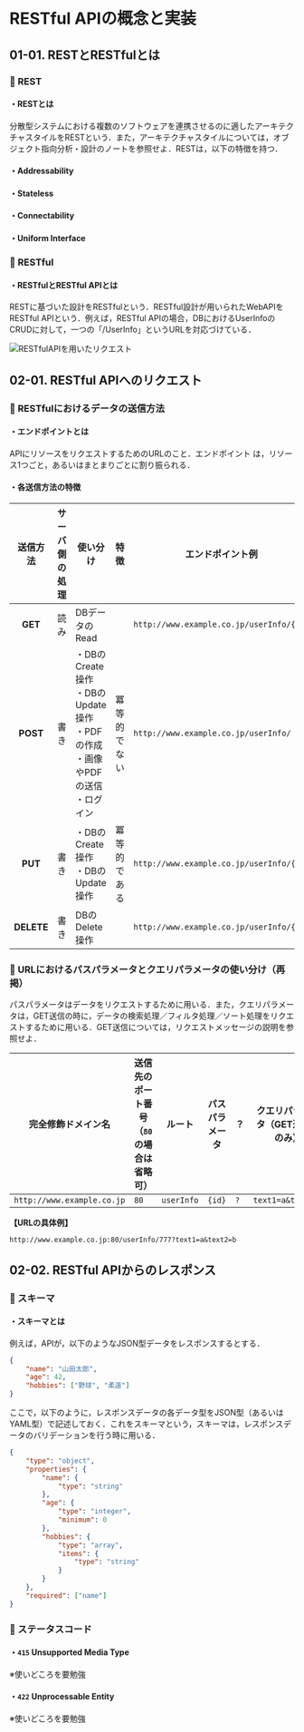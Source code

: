 # RESTful APIの概念と実装

## 01-01. RESTとRESTfulとは

### :pushpin: REST

#### ・RESTとは

分散型システムにおける複数のソフトウェアを連携させるのに適したアーキテクチャスタイルをRESTという．また，アーキテクチャスタイルについては，オブジェクト指向分析・設計のノートを参照せよ．RESTは，以下の特徴を持つ．

#### ・Addressability
#### ・Stateless
#### ・Connectability
#### ・Uniform Interface



### :pushpin: RESTful

#### ・RESTfulとRESTful APIとは

RESTに基づいた設計をRESTfulという．RESTful設計が用いられたWebAPIをRESTful APIという．例えば，RESTful APIの場合，DBにおけるUserInfoのCRUDに対して，一つの「/UserInfo」というURLを対応づけている．

![RESTfulAPIを用いたリクエスト](https://raw.githubusercontent.com/Hiroki-IT/tech-notebook/master/source/images/RESTfulAPIを用いたリクエスト.png)



## 02-01. RESTful APIへのリクエスト



### :pushpin: RESTfulにおけるデータの送信方法

#### ・エンドポイントとは

APIにリソースをリクエストするためのURLのこと．エンドポイント は，リソース1つごと，あるいはまとまりごとに割り振られる．

#### ・各送信方法の特徴

| **送信方法** | サーバ側の処理 | 使い分け                    | 特徴 | エンドポイント例                        | パスパラメータ |
| :--------------: | --------------------------------------- | ---------------- | ---------------- | ---------------- | ---------------- |
|     **GET**      |   読み  | DBデータのRead |  | ```http://www.example.co.jp/userInfo/{id}```  | id |
|     **POST**     |     書き     | ・DBのCreate操作<br>・DBのUpdate操作<br>・PDFの作成<br>・画像やPDFの送信<br>・ログイン | 冪等的でない | ```http://www.example.co.jp/userInfo/```     | なし |
|     **PUT**      |   書き    | ・DBのCreate操作<br/>・DBのUpdate操作 | 冪等的である | ```http://www.example.co.jp/userInfo/{id}``` | id |
|    **DELETE**    |    書き    | DBのDelete操作 |  | ```http://www.example.co.jp/userInfo/{id}``` | Id |



### :pushpin: URLにおけるパスパラメータとクエリパラメータの使い分け（再掲）

パスパラメータはデータをリクエストするために用いる．また，クエリパラメータは，GET送信の時に，データの検索処理／フィルタ処理／ソート処理をリクエストするために用いる．GET送信については，リクエストメッセージの説明を参照せよ．

| 完全修飾ドメイン名             | 送信先のポート番号（```80```の場合は省略可） | ルート         | パスパラメータ | ？      | クエリパラメータ（GET送信時のみ） |
| ------------------------------ | -------------------------------------------- | -------------- | -------------- | ------- | --------------------------------- |
| ```http://www.example.co.jp``` | ```80```                                     | ```userInfo``` | ```{id}```     | ```?``` | ```text1=a&text2=b```             |

**【URLの具体例】**

```
http://www.example.co.jp:80/userInfo/777?text1=a&text2=b
```



## 02-02. RESTful APIからのレスポンス

### :pushpin: スキーマ

#### ・スキーマとは

例えば，APIが，以下のようなJSON型データをレスポンスするとする．

```json
{
    "name": "山田太郎",
    "age": 42,
    "hobbies": ["野球", "柔道"]
}
```

ここで，以下のように，レスポンスデータの各データ型をJSON型（あるいはYAML型）で記述しておく．これをスキーマという，スキーマは，レスポンスデータのバリデーションを行う時に用いる．

```json
{
    "type": "object",
    "properties": {
        "name": {
            "type": "string"
        },
        "age": {
            "type": "integer",
            "minimum": 0
        },
        "hobbies": {
            "type": "array",
            "items": {
                "type": "string"
            }
        }
    },
    "required": ["name"]
}
```



### :pushpin: ステータスコード

#### ・```415``` Unsupported Media Type

※使いどころを要勉強

#### ・```422``` Unprocessable Entity

※使いどころを要勉強